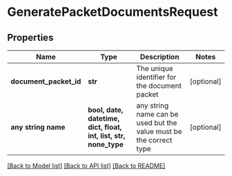 # GeneratePacketDocumentsRequest


## Properties
Name | Type | Description | Notes
------------ | ------------- | ------------- | -------------
**document_packet_id** | **str** | The unique identifier for the document packet | [optional] 
**any string name** | **bool, date, datetime, dict, float, int, list, str, none_type** | any string name can be used but the value must be the correct type | [optional]

[[Back to Model list]](../README.md#documentation-for-models) [[Back to API list]](../README.md#documentation-for-api-endpoints) [[Back to README]](../README.md)


